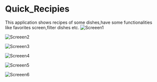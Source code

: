 # Quick_Recipies
This application shows recipes of some dishes,have some functionalities like favorites screen,filter dishes etc.
![Screeen1](https://user-images.githubusercontent.com/86459712/144280665-bb6aa686-8752-47b4-95e5-e8477ae41f55.jpeg)
<br />

![Screeen2](https://user-images.githubusercontent.com/86459712/144280713-8439c94b-b87a-4281-99d7-85a6bc011de7.jpeg)
<br />

![Screeen3](https://user-images.githubusercontent.com/86459712/144280743-46775b57-6d3c-4cc3-b592-d45f1ff05a63.jpeg)
<br />

![Screeen4](https://user-images.githubusercontent.com/86459712/144280806-40daae40-cc4f-4efa-8ed5-3f8f600da504.jpeg)
<br />

![Screeen5](https://user-images.githubusercontent.com/86459712/144280828-d28fbf2b-a522-460e-a8c2-4de79f12c7eb.jpeg)
<br />

![Screeen6](https://user-images.githubusercontent.com/86459712/144280873-2771d49e-1d3b-49af-bee3-37c6da270eb5.jpeg)


